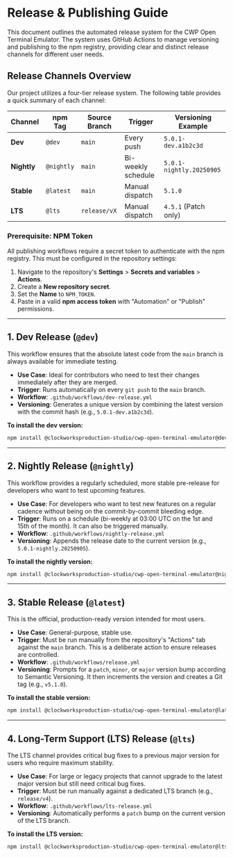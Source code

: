 # Release & Publishing Guide

This document outlines the automated release system for the CWP Open Terminal Emulator. The system uses GitHub Actions to manage versioning and publishing to the npm registry, providing clear and distinct release channels for different user needs.

## Release Channels Overview

Our project utilizes a four-tier release system. The following table provides a quick summary of each channel:

| Channel | npm Tag | Source Branch | Trigger | Versioning Example |
|---|---|---|---|---|
| **Dev** | `@dev` | `main` | Every push | `5.0.1-dev.a1b2c3d` |
| **Nightly** | `@nightly`| `main` | Bi-weekly schedule | `5.0.1-nightly.20250905` |
| **Stable** | `@latest` | `main` | Manual dispatch | `5.1.0` |
| **LTS** | `@lts` | `release/vX` | Manual dispatch | `4.5.1` (Patch only) |

### Prerequisite: NPM Token

All publishing workflows require a secret token to authenticate with the npm registry. This must be configured in the repository settings:

1.  Navigate to the repository's **Settings** > **Secrets and variables** > **Actions**.
2.  Create a **New repository secret**.
3.  Set the **Name** to `NPM_TOKEN`.
4.  Paste in a valid **npm access token** with "Automation" or "Publish" permissions.

---

## 1. Dev Release (`@dev`)

This workflow ensures that the absolute latest code from the `main` branch is always available for immediate testing.

*   **Use Case**: Ideal for contributors who need to test their changes immediately after they are merged.
*   **Trigger**: Runs automatically on every `git push` to the `main` branch.
*   **Workflow**: `.github/workflows/dev-release.yml`
*   **Versioning**: Generates a unique version by combining the latest version with the commit hash (e.g., `5.0.1-dev.a1b2c3d`).

**To install the dev version:**
```bash
npm install @clockworksproduction-studio/cwp-open-terminal-emulator@dev
```

---

## 2. Nightly Release (`@nightly`)

This workflow provides a regularly scheduled, more stable pre-release for developers who want to test upcoming features.

*   **Use Case**: For developers who want to test new features on a regular cadence without being on the commit-by-commit bleeding edge.
*   **Trigger**: Runs on a schedule (bi-weekly at 03:00 UTC on the 1st and 15th of the month). It can also be triggered manually.
*   **Workflow**: `.github/workflows/nightly-release.yml`
*   **Versioning**: Appends the release date to the current version (e.g., `5.0.1-nightly.20250905`).

**To install the nightly version:**
```bash
npm install @clockworksproduction-studio/cwp-open-terminal-emulator@nightly
```

---

## 3. Stable Release (`@latest`)

This is the official, production-ready version intended for most users.

*   **Use Case**: General-purpose, stable use.
*   **Trigger**: Must be run manually from the repository's "Actions" tab against the `main` branch. This is a deliberate action to ensure releases are controlled.
*   **Workflow**: `.github/workflows/release.yml`
*   **Versioning**: Prompts for a `patch`, `minor`, or `major` version bump according to Semantic Versioning. It then increments the version and creates a Git tag (e.g., `v5.1.0`).

**To install the stable version:**
```bash
npm install @clockworksproduction-studio/cwp-open-terminal-emulator@latest
```

---

## 4. Long-Term Support (LTS) Release (`@lts`)

The LTS channel provides critical bug fixes to a previous major version for users who require maximum stability.

*   **Use Case**: For large or legacy projects that cannot upgrade to the latest major version but still need critical bug fixes.
*   **Trigger**: Must be run manually against a dedicated LTS branch (e.g., `release/v4`).
*   **Workflow**: `.github/workflows/lts-release.yml`
*   **Versioning**: Automatically performs a `patch` bump on the current version of the LTS branch.

**To install the LTS version:**
```bash
npm install @clockworksproduction-studio/cwp-open-terminal-emulator@lts
```
